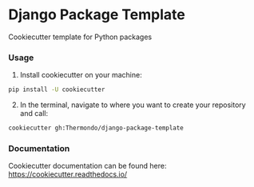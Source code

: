 # Django Package Template

Cookiecutter template for Python packages

### Usage

1. Install cookiecutter on your machine:

```bash
pip install -U cookiecutter
```


2. In the terminal, navigate to where you want to create your repository and call:

```bash
cookiecutter gh:Thermondo/django-package-template
```

### Documentation

Cookiecutter documentation can be found here:
https://cookiecutter.readthedocs.io/
